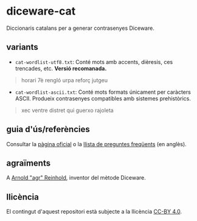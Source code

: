 diceware-cat
============
Diccionaris catalans per a generar contrasenyes Diceware.

variants
--------
* ```cat-wordlist-utf8.txt```: Conté mots amb accents, dièresis, ces trencades, etc. **Versió recomanada.**
> horari 7è rengló urpa reforç jutgeu
* ```cat-wordlist-ascii.txt```: Conté mots formats únicament per caràcters ASCII. Produeix contrasenyes compatibles amb sistemes prehistòrics.
> xec ventre distret qui guerxo rajoleta

guia d'ús/referències
---------------------
Consultar la [pàgina oficial](http://world.std.com/~reinhold/diceware.html) o la [llista de preguntes freqüents](http://world.std.com/~reinhold/dicewarefaq.html) (en anglès).

agraïments
----------
A [Arnold "agr" Reinhold](http://world.std.com/~reinhold/), inventor del mètode Diceware.

llicència
---------
El contingut d'aquest repositori està subjecte a la llicència [CC-BY 4.0](http://creativecommons.org/licenses/by/4.0/).